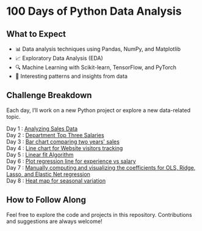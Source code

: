 # 100 Days of Python Data Analysis
## What to Expect
- 📊 Data analysis techniques using Pandas, NumPy, and Matplotlib
- 📈 Exploratory Data Analysis (EDA)
- 🔍 Machine Learning with Scikit-learn, TensorFlow, and PyTorch
- 🧠 Interesting patterns and insights from data
## Challenge Breakdown
Each day, I’ll work on a new Python project or explore a new data-related topic.   

Day 1 : [Analyzing Sales Data](https://github.com/ragavi-ashok/100-Days-of-Python-Data-Analysis/blob/main/100-Days-of-Python-Data-Analysis/day-001/day001.ipynb)  
Day 2 : [Department Top Three Salaries](https://github.com/ragavi-ashok/100-Days-of-Python-Data-Analysis/blob/main/100-Days-of-Python-Data-Analysis/day-002/day002.ipynb)  
Day 3 : [Bar chart comparing two years' sales](https://github.com/ragavi-ashok/100-Days-of-Python-Data-Analysis/blob/main/100-Days-of-Python-Data-Analysis/day-003/day003.ipynb)  
Day 4 : [Line chart for Website visitors tracking](https://github.com/ragavi-ashok/100-Days-of-Python-Data-Analysis/blob/main/100-Days-of-Python-Data-Analysis/day-004/day004.ipynb)  
Day 5 : [Linear fit Algorithm](https://github.com/ragavi-ashok/100-Days-of-Python-Data-Analysis/blob/main/100-Days-of-Python-Data-Analysis/day-005/day005.ipynb)  
Day 6 : [Plot regression line for experience vs salary](https://github.com/ragavi-ashok/100-Days-of-Python-Data-Analysis/blob/main/100-Days-of-Python-Data-Analysis/day-006/day006.ipynb)  
Day 7 : [Manually computing and visualizing the coefficients for OLS, Ridge, Lasso, and Elastic Net regression](https://github.com/ragavi-ashok/100-Days-of-Python-Data-Analysis/blob/main/100-Days-of-Python-Data-Analysis/day-007/day007.ipynb)  
Day 8 : [Heat map for seasonal variation](https://github.com/ragavi-ashok/100-Days-of-Python-Data-Analysis/blob/main/100-Days-of-Python-Data-Analysis/day-008/day008.ipynb)

## How to Follow Along
Feel free to explore the code and projects in this repository. Contributions and suggestions are always welcome!
